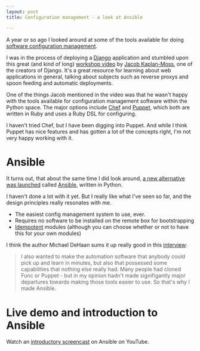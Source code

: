 ```yaml
---
layout: post
title: Configuration management - a look at Ansible

---
```


A year or so ago I looked around at some of the tools available for doing [software configuration management](http://en.wikipedia.org/wiki/Software_configuration_management).

I was in the process of deploying a [Django](http://en.wikipedia.org/wiki/Django_%28web_framework%29) application and stumbled upon this great (and kind of long) [workshop video][1] by [Jacob Kaplan-Moss](http://jacobian.org/), one of the creators of Django. It's a great resource for learning about web applications in general, talking about subjects such as reverse proxys and spoon feeding and automatic deployments.

One of the things Jacob mentioned in the video was that he wasn't happy with the tools available for configuration management software within the Python space. The major options include [Chef](http://www.opscode.com/) and [Puppet](https://puppetlabs.com/), which both are written in Ruby and uses a Ruby DSL for configuring.

I haven't tried Chef, but I have been digging into Puppet. And while I think Puppet has nice features and has gotten a lot of the concepts right, I'm not very happy working with it. 

[1]: http://ontwik.com/python/django-deployment-workshop-by-jacob-kaplan-moss/ "Django Deployment Workshop by Jacob Kaplan-Moss"

# Ansible

It turns out, that about the same time I did look around, [a new alternative was launched](http://michaeldehaan.net/post/18160683912/introducing-ansible-minimal-distributed-ssh) called [Ansible](http://ansible.cc/), written in Python.

I haven't done a lot with it yet. But I really like what I've seen so far, and the design principles really resonates with me.

- The easiest config management system to use, ever.
- Requires no software to be installed on the remote box for bootstrapping
- [Idempotent](http://en.wikipedia.org/wiki/Idempotence) modules (although you can choose whether or not to have this for your own modules)

I think the author Michael DeHaan sums it up really good in this [interview](http://www.coloandcloud.com/editorial/an-interview-with-ansible-author-michael-dehaan/):

> I also wanted to make the automation software that anybody could pick up and learn in minutes, but also that possessed some capabilities that nothing else really had. Many people had cloned Func or Puppet - but in my opinion hadn't made signifigantly major departures towards making those tools easier to use. So that's why I made Ansible.

# Live demo and introduction to Ansible

Watch an [introductory screencast](http://www.youtube.com/watch?feature=player_embedded&v=up3ofvQNm8c) on Ansible on YouTube.
